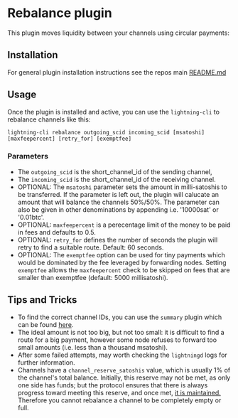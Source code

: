 # Rebalance plugin

This plugin moves liquidity between your channels using circular payments:


## Installation

For general plugin installation instructions see the repos main
[README.md](https://github.com/lightningd/plugins/blob/master/README.md#Installation)


## Usage

Once the plugin is installed and active, you can use the `lightning-cli` to
rebalance channels like this:

```
lightning-cli rebalance outgoing_scid incoming_scid [msatoshi] [maxfeepercent] [retry_for] [exemptfee]
```

### Parameters

 - The `outgoing_scid` is the short_channel_id of the sending channel,
 - The `incoming_scid` is the short_channel_id of the receiving channel.
 - OPTIONAL: The `msatoshi` parameter sets the amount in milli-satoshis to be
   transferred. If the parameter is left out, the plugin will calucate an amount
   that will balance the channels 50%/50%. The parameter can also be given in
   other denominations by appending i.e. '10000sat' or '0.01btc'.
 - OPTIONAL: `maxfeepercent` is a perecentage limit of the money to be paid in
   fees and defaults to 0.5.
 - OPTIONAL: `retry_for` defines the number of seconds the plugin will retry to
   find a suitable route. Default: 60 seconds.
 - OPTIONAL: The `exemptfee` option can be used for tiny payments which would be
   dominated by the fee leveraged by forwarding nodes. Setting `exemptfee`
   allows the `maxfeepercent` check to be skipped on fees that are smaller than
   exemptfee (default: 5000 millisatoshi).


## Tips and Tricks

- To find the correct channel IDs, you can use the `summary` plugin which can
  be found [here](https://github.com/lightningd/plugins/tree/master/summary).
- The ideal amount is not too big, but not too small: it is difficult to find a
  route for a big payment, however some node refuses to forward too small
  amounts (i.e. less than a thousand msatoshi).
- After some failed attempts, may worth checking the `lightningd` logs for
  further information.
- Channels have a `channel_reserve_satoshis` value, which is usually 1% of the
  channel's total balance. Initially, this reserve may not be met, as only one
  side has funds; but the protocol ensures that there is always progress toward
  meeting this reserve, and once met, [it is maintained.](https://github.com/lightningnetwork/lightning-rfc/blob/master/02-peer-protocol.md#rationale)
  Therefore you cannot rebalance a channel to be completely empty or full.
